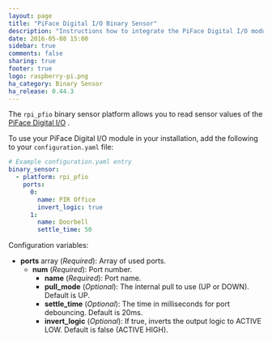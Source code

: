 ```yaml
---
layout: page
title: "PiFace Digital I/O Binary Sensor"
description: "Instructions how to integrate the PiFace Digital I/O module into Home Assistant as a binary sensor."
date: 2016-05-08 15:00
sidebar: true
comments: false
sharing: true
footer: true
logo: raspberry-pi.png
ha_category: Binary Sensor
ha_release: 0.44.3
---
```


The `rpi_pfio` binary sensor platform allows you to read sensor values of the [PiFace Digital I/O](https://www.element14.com/community/docs/DOC-69001) .

To use your PiFace Digital I/O module in your installation, add the following to your `configuration.yaml` file:

```yaml
# Example configuration.yaml entry
binary_sensor:
  - platform: rpi_pfio
    ports:
      0:
        name: PIR Office
        invert_logic: true
      1:
        name: Doorbell
        settle_time: 50
```

Configuration variables:

- **ports** array (*Required*): Array of used ports.
  - **num** (*Required*): Port number.
    - **name** (*Required*): Port name.
    - **pull_mode** (*Optional*): The internal pull to use (UP or DOWN). Default is UP.
    - **settle_time** (*Optional*): The time in milliseconds for port debouncing. Default is 20ms.
    - **invert_logic** (*Optional*): If true, inverts the output logic to ACTIVE LOW. Default is false (ACTIVE HIGH).

